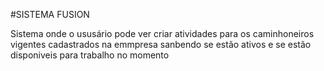 #SISTEMA FUSION 

Sistema onde o ususário pode ver criar atividades para os caminhoneiros vigentes cadastrados na emmpresa
sanbendo se estão ativos e se estão disponiveis para trabalho no momento

